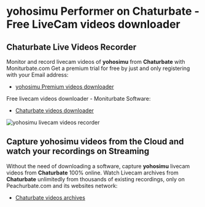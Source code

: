 # yohosimu Performer on Chaturbate - Free LiveCam videos downloader

## Chaturbate Live Videos Recorder

Monitor and record livecam videos of **yohosimu** from **Chaturbate** with Moniturbate.com
Get a premium trial for free by just and only registering with your Email address:
* [yohosimu Premium videos downloader](https://moniturbate.com/request-demo-licence-key.html)

Free livecam videos downloader - Moniturbate Software:
* [Chaturbate videos downloader](https://moniturbate.com/moniturbate-download-software.html)

![yohosimu livecam videos recorder](https://peachurnet.com/templates/moniturbate-software.png)


## Capture yohosimu videos from the Cloud and watch your recordings on Streaming

Without the need of downloading a software, capture **yohosimu** livecam videos from **Chaturbate** 100% online.
Watch Livecam archives from **Chaturbate** unlimitedly from thousands of existing recordings, only on Peachurbate.com and its websites network:
* [Chaturbate videos archives](https://peachurnet.com/)